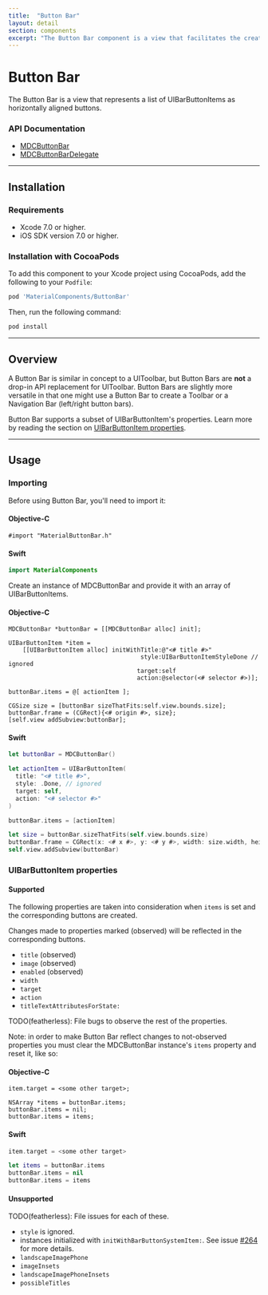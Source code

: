 ```yaml
---
title:  "Button Bar"
layout: detail
section: components
excerpt: "The Button Bar component is a view that facilitates the creation and layout of a horizontally-aligned list of buttons."
---
```

# Button Bar

The Button Bar is a view that represents a list of UIBarButtonItems as horizontally aligned buttons.
<!--{: .intro }-->

### API Documentation

<ul class="icon-list">
  <li class="icon-link"><a href="apidocs/Classes/MDCButtonBar.html">MDCButtonBar</a></li>
  <li class="icon-link"><a href="apidocs/Protocols/MDCButtonBarDelegate.html">MDCButtonBarDelegate</a></li>
</ul>


- - -

## Installation

### Requirements

- Xcode 7.0 or higher.
- iOS SDK version 7.0 or higher.

### Installation with CocoaPods

To add this component to your Xcode project using CocoaPods, add the following to your `Podfile`:

~~~ bash
pod 'MaterialComponents/ButtonBar'
~~~

Then, run the following command:

~~~ bash
pod install
~~~




- - -

## Overview

A Button Bar is similar in concept to a UIToolbar, but Button Bars are **not** a drop-in API
replacement for UIToolbar. Button Bars are slightly more versatile in that one might use a Button
Bar to create a Toolbar or a Navigation Bar (left/right button bars).

Button Bar supports a subset of UIBarButtonItem's properties. Learn more by reading the section on
[UIBarButtonItem properties](#uibarbuttonitem-properties).




- - -

## Usage

### Importing

Before using Button Bar, you'll need to import it:

<!--<div class="material-code-render" markdown="1">-->
#### Objective-C

~~~ objc
#import "MaterialButtonBar.h"
~~~

#### Swift
~~~ swift
import MaterialComponents
~~~
<!--</div>-->


Create an instance of MDCButtonBar and provide it with an array of UIBarButtonItems.

<!--<div class="material-code-render" markdown="1">-->
#### Objective-C

~~~ objc
MDCButtonBar *buttonBar = [[MDCButtonBar alloc] init];

UIBarButtonItem *item =
    [[UIBarButtonItem alloc] initWithTitle:@"<# title #>"
                                     style:UIBarButtonItemStyleDone // ignored
                                    target:self
                                    action:@selector(<# selector #>)];

buttonBar.items = @[ actionItem ];

CGSize size = [buttonBar sizeThatFits:self.view.bounds.size];
buttonBar.frame = (CGRect){<# origin #>, size};
[self.view addSubview:buttonBar];
~~~

#### Swift
~~~ swift
let buttonBar = MDCButtonBar()

let actionItem = UIBarButtonItem(
  title: "<# title #>",
  style: .Done, // ignored
  target: self,
  action: "<# selector #>"
)

buttonBar.items = [actionItem]

let size = buttonBar.sizeThatFits(self.view.bounds.size)
buttonBar.frame = CGRect(x: <# x #>, y: <# y #>, width: size.width, height: size.height)
self.view.addSubview(buttonBar)
~~~
<!--</div>-->

### UIBarButtonItem properties

#### Supported

The following properties are taken into consideration when `items` is set and the corresponding
buttons are created.

Changes made to properties marked (observed) will be reflected in the corresponding buttons.

- `title` (observed)
- `image` (observed)
- `enabled` (observed)
- `width`
- `target`
- `action`
- `titleTextAttributesForState:`

TODO(featherless): File bugs to observe the rest of the properties.

Note: in order to make Button Bar reflect changes to not-observed properties you must clear the
MDCButtonBar instance's `items` property and reset it, like so:

<!--<div class="material-code-render" markdown="1">-->
#### Objective-C

~~~ objc
item.target = <some other target>;

NSArray *items = buttonBar.items;
buttonBar.items = nil;
buttonBar.items = items;
~~~

#### Swift
~~~ swift
item.target = <some other target>

let items = buttonBar.items
buttonBar.items = nil
buttonBar.items = items
~~~
<!--</div>-->

#### Unsupported

TODO(featherless): File issues for each of these.

- `style` is ignored.
- instances initialized with `initWithBarButtonSystemItem:`. See
  issue [#264](https://github.com/google/material-components-ios/issues/264) for more details.
- `landscapeImagePhone`
- `imageInsets`
- `landscapeImagePhoneInsets`
- `possibleTitles`
